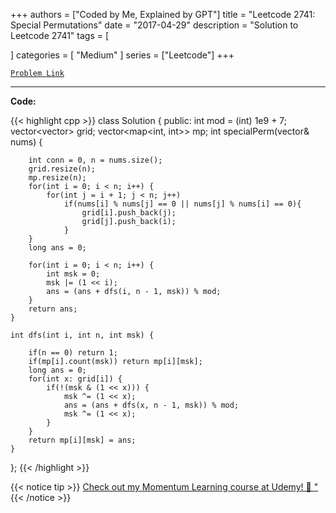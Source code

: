 
+++
authors = ["Coded by Me, Explained by GPT"]
title = "Leetcode 2741: Special Permutations"
date = "2017-04-29"
description = "Solution to Leetcode 2741"
tags = [
    
]
categories = [
    "Medium"
]
series = ["Leetcode"]
+++



[`Problem Link`](https://leetcode.com/problems/special-permutations/description/)

---

**Code:**

{{< highlight cpp >}}
class Solution {
public:
    int mod = (int) 1e9 + 7;
    vector<vector<int>> grid;
    vector<map<int, int>> mp;
    int specialPerm(vector<int>& nums) {
        
        int conn = 0, n = nums.size();
        grid.resize(n);
        mp.resize(n);
        for(int i = 0; i < n; i++) {
            for(int j = i + 1; j < n; j++)
                if(nums[i] % nums[j] == 0 || nums[j] % nums[i] == 0){
                    grid[i].push_back(j);
                    grid[j].push_back(i);
                }
        }
        long ans = 0;

        for(int i = 0; i < n; i++) {
            int msk = 0;
            msk |= (1 << i);
            ans = (ans + dfs(i, n - 1, msk)) % mod;            
        }
        return ans;
    }
    
    int dfs(int i, int n, int msk) {
        
        if(n == 0) return 1;
        if(mp[i].count(msk)) return mp[i][msk];
        long ans = 0;
        for(int x: grid[i]) {
            if(!(msk & (1 << x))) {
                msk ^= (1 << x);
                ans = (ans + dfs(x, n - 1, msk)) % mod;
                msk ^= (1 << x);
            }
        }
        return mp[i][msk] = ans;
    }
    
};
{{< /highlight >}}



{{< notice tip >}}
[Check out my Momentum Learning course at Udemy! 🚀 "](https://www.udemy.com/course/blind-75-the-data-structures-and-algorithms-essentials/)
{{< /notice >}}

